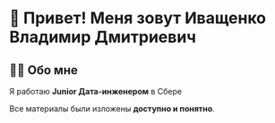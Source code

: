 # 👋 Привет! Меня зовут Иващенко Владимир Дмитриевич

## 🧑‍💻 Обо мне
Я работаю **Junior Дата-инженером** в Сбере 

Все материалы были изложены **доступно и понятно**.
